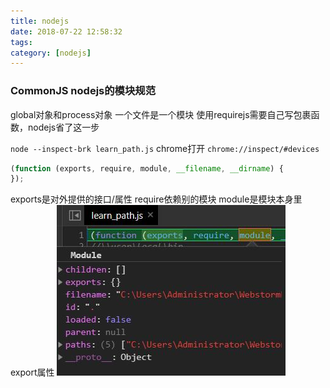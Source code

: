 ```yaml
---
title: nodejs
date: 2018-07-22 12:58:32
tags:
category: [nodejs]
---
```

### CommonJS nodejs的模块规范
global对象和process对象
一个文件是一个模块
使用requirejs需要自己写包裹函数，nodejs省了这一步

`node --inspect-brk learn_path.js`
chrome打开
`chrome://inspect/#devices`
```javascript
(function (exports, require, module, __filename, __dirname) { 
});
```
exports是对外提供的接口/属性
require依赖别的模块
module是模块本身里export属性
![nodemodule](/images/nodemodule.jpg)



